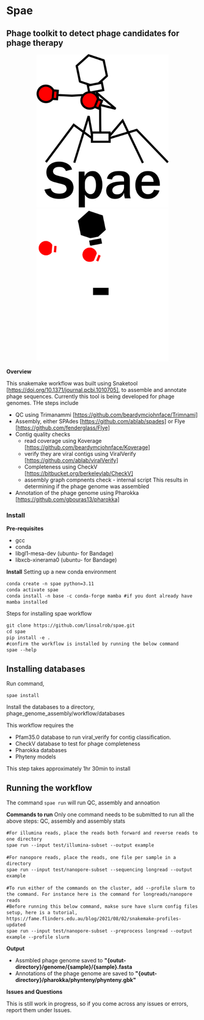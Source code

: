# Spae 
## Phage toolkit to detect phage candidates for phage therapy
<p align="center">

  <img src="spaefinal.png" height=400 class="image-light">
  <img src="spaedark.png" height=400 class="image-dark">
</p>

**Overview**

This snakemake workflow was built using Snaketool [https://doi.org/10.1371/journal.pcbi.1010705], to assemble and annotate phage sequences. Currently this tool is being developed for phage genomes. THe steps include 
- QC using Trimanammi [https://github.com/beardymcjohnface/Trimnami]
- Assembly, either SPAdes [https://github.com/ablab/spades] or Flye [https://github.com/fenderglass/Flye]
- Contig quality checks 
    - read coverage using Koverage [https://github.com/beardymcjohnface/Koverage]
    - verify they are viral contigs using ViralVerify [https://github.com/ablab/viralVerify]
    - Completeness using CheckV [https://bitbucket.org/berkeleylab/CheckV]
    - assembly graph compnents check - internal script 
  This results in determining if the phage genome was assembled 
- Annotation of the phage genome using Pharokka [https://github.com/gbouras13/pharokka]

### Install 

**Pre-requisites**   
  - gcc
  - conda 
  - libgl1-mesa-dev (ubuntu- for Bandage)
  - libxcb-xinerama0 (ubuntu- for Bandage)

**Install**
Setting up a new conda environment 

    conda create -n spae python=3.11
    conda activate spae
    conda install -n base -c conda-forge mamba #if you dont already have mamba installed

Steps for installing spae workflow 

    git clone https://github.com/linsalrob/spae.git
    cd spae
    pip install -e .
    #confirm the workflow is installed by running the below command 
    spae --help

## Installing databases
Run command,

    spae install

  Install the databases to a directory, phage_genome_assembly/workflow/databases

  This workflow requires the 
  - Pfam35.0 database to run viral_verify for contig classification. 
  - CheckV database to test for phage completeness
  - Pharokka databases 
  - Phyteny models

This step takes approximately 1hr 30min to install

## Running the workflow
The command `spae run` will run QC, assembly and annoation

**Commands to run**
Only one command needs to be submitted to run all the above steps: QC, assembly and assembly stats

    #For illumina reads, place the reads both forward and reverse reads to one directory
    spae run --input test/illumina-subset --output example

    #For nanopore reads, place the reads, one file per sample in a directory
    spae run --input test/nanopore-subset --sequencing longread --output example 

    #To run either of the commands on the cluster, add --profile slurm to the command. For instance here is the command for longreads/nanopore reads 
    #Before running this below command, makse sure have slurm config files setup, here is a tutorial, https://fame.flinders.edu.au/blog/2021/08/02/snakemake-profiles-updated 
    spae run --input test/nanopore-subset --preprocess longread --output example --profile slurm 

**Output**
- Assmbled phage genome saved to **"{outut-directory}/genome/{sample}/{sample}.fasta**
- Annotations of the phage genome are saved to **"{outut-directory}/pharokka/phynteny/phynteny.gbk"**

**Issues and Questions**

This is still work in progress, so if you come across any issues or errors, report them under Issues. 

